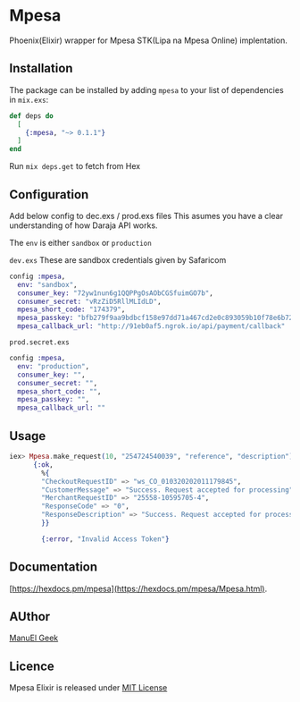 # Mpesa 
Phoenix(Elixir) wrapper for Mpesa STK(Lipa na Mpesa Online) implentation.

## Installation

The package can be installed
by adding `mpesa` to your list of dependencies in `mix.exs`:

```elixir
def deps do
  [
    {:mpesa, "~> 0.1.1"}
  ]
end
```
Run `mix deps.get` to fetch from Hex

## Configuration

Add below config to dec.exs / prod.exs files 
This asumes you have a clear understanding of how Daraja API works.

The `env` is either `sandbox` or `production`

`dev.exs` These are sandbox credentials given by Safaricom
```elixir
config :mpesa,
  env: "sandbox",
  consumer_key: "72yw1nun6g1QQPPgOsAObCGSfuimGO7b",
  consumer_secret: "vRzZiD5RllMLIdLD",
  mpesa_short_code: "174379",
  mpesa_passkey: "bfb279f9aa9bdbcf158e97dd71a467cd2e0c893059b10f78e6b72ada1ed2c919",
  mpesa_callback_url: "http://91eb0af5.ngrok.io/api/payment/callback"
  ```


`prod.secret.exs`
```elixir
config :mpesa,
  env: "production",
  consumer_key: "",
  consumer_secret: "",
  mpesa_short_code: "",
  mpesa_passkey: "",
  mpesa_callback_url: ""
```


## Usage 

```elixir
iex> Mpesa.make_request(10, "254724540039", "reference", "description")
      {:ok,
        %{
        "CheckoutRequestID" => "ws_CO_010320202011179845",
        "CustomerMessage" => "Success. Request accepted for processing",
        "MerchantRequestID" => "25558-10595705-4",
        "ResponseCode" => "0",
        "ResponseDescription" => "Success. Request accepted for processing"
        }}

        {:error, "Invalid Access Token"}
```

## Documentation 
 [https://hexdocs.pm/mpesa](https://hexdocs.pm/mpesa/Mpesa.html).

 ## AUthor 

[ManuEl Geek](https://manuel.appslab.co.ke)

## Licence

Mpesa Elixir is released under [MIT License](https://github.com/appcues/exsentry/blob/master/LICENSE.txt)